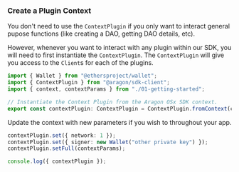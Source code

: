 ### Create a Plugin Context

You don't need to use the `ContextPlugin` if you only want to interact general pupose functions (like creating a DAO, getting DAO details, etc).

However, whenever you want to interact with any plugin within our SDK, you will need to first instantiate the `ContextPlugin`. The `ContextPlugin` will give you access to the `Client`s for each of the plugins.

```ts
import { Wallet } from "@ethersproject/wallet";
import { ContextPlugin } from "@aragon/sdk-client";
import { context, contextParams } from "./01-getting-started";

// Instantiate the Context Plugin from the Aragon OSx SDK context.
export const contextPlugin: ContextPlugin = ContextPlugin.fromContext(context);
```


Update the context with new parameters if you wish to throughout your app.

```ts
contextPlugin.set({ network: 1 });
contextPlugin.set({ signer: new Wallet("other private key") });
contextPlugin.setFull(contextParams);

console.log({ contextPlugin });
```


